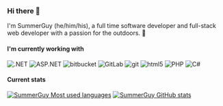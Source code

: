 ### Hi there 👋

I'm SummerGuy (he/him/his), a full time software developer and full-stack web developer with a passion for the outdoors. 🍃

#### I'm currently working with
![.NET](https://img.shields.io/badge/-.NET-512BD4?style=flat-square&logo=dotnet&logoColor=white)
![ASP.NET](https://img.shields.io/badge/-ASP.NET-511C74?style=flat-square&logo=dotnet&logoColor=white)
![bitbucket](https://img.shields.io/badge/-BitBucket-2684FF?style=flat-square&logo=bitbucket&logoColor=white)
![GitLab](https://img.shields.io/badge/GitLab-330F63?style=flat-square&logo=gitlab&logoColor=white)
![git](https://img.shields.io/badge/-Git-F05032?style=flat-square&logo=git&logoColor=white)
![html5](https://img.shields.io/badge/-HTML5-E34F26?style=flat-square&logo=html5&logoColor=white)
![PHP](https://img.shields.io/badge/PHP-777BB4?style=flat-square&logo=php&logoColor=white) 
![C#](https://img.shields.io/badge/C%23-239120?style=flat-square&logo=c-sharp&logoColor=white)

#### Current stats
[![SummerGuy Most used languages](https://github-readme-stats.vercel.app/api/top-langs/?username=elvin08&theme=blue-green)](https://github.com/SummerGuy1/github-readme-stats)
[![SummerGuy GitHub stats](https://github-readme-stats.vercel.app/api?username=elvin08&theme=blue-green)](https://github.com/SummerGuy1/github-readme-stats)
